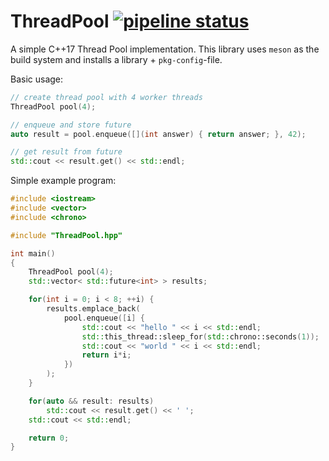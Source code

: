 # ThreadPool [![pipeline status](https://gitlab.com/jhasse/ThreadPool/badges/master/pipeline.svg)](https://gitlab.com/jhasse/ThreadPool/commits/master)

A simple C++17 Thread Pool implementation.
This library uses `meson` as the build system and installs a library + `pkg-config`-file.

Basic usage:
```c++
// create thread pool with 4 worker threads
ThreadPool pool(4);

// enqueue and store future
auto result = pool.enqueue([](int answer) { return answer; }, 42);

// get result from future
std::cout << result.get() << std::endl;

```

Simple example program:
```c++
#include <iostream>
#include <vector>
#include <chrono>

#include "ThreadPool.hpp"

int main()
{
    ThreadPool pool(4);
    std::vector< std::future<int> > results;

    for(int i = 0; i < 8; ++i) {
        results.emplace_back(
            pool.enqueue([i] {
                std::cout << "hello " << i << std::endl;
                std::this_thread::sleep_for(std::chrono::seconds(1));
                std::cout << "world " << i << std::endl;
                return i*i;
            })
        );
    }

    for(auto && result: results)
        std::cout << result.get() << ' ';
    std::cout << std::endl;

    return 0;
}
```

